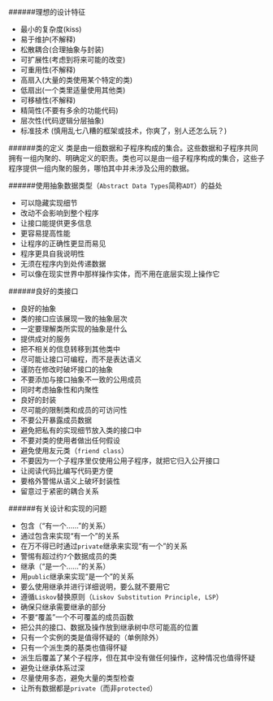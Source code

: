 ######理想的设计特征  
* 最小的复杂度(kiss)  
* 易于维护(不解释)  
* 松散耦合(合理抽象与封装)  
* 可扩展性(考虑到将来可能的改变)  
* 可重用性(不解释)  
* 高扇入(大量的类使用某个特定的类)  
* 低扇出(一个类里适量使用其他类)  
* 可移植性(不解释)  
* 精简性(不要有多余的功能代码)  
* 层次性(代码逻辑分层抽象)  
* 标准技术 (慎用乱七八糟的框架或技术，你爽了，别人还怎么玩？)

######类的定义
类是由一组数据和子程序构成的集合。这些数据和子程序共同拥有一组内聚的、明确定义的职责。类也可以是由一组子程序构成的集合，这些子程序提供一组内聚的服务，哪怕其中并未涉及公用的数据。

######使用抽象数据类型（`Abstract Data Types`简称`ADT`）的益处

* 可以隐藏实现细节
* 改动不会影响到整个程序
* 让接口能提供更多信息
* 更容易提高性能
* 让程序的正确性更显而易见
* 程序更具自我说明性
* 无须在程序内到处传递数据
* 可以像在现实世界中那样操作实体，而不用在底层实现上操作它

######良好的类接口

* 良好的抽象
* 类的接口应该展现一致的抽象层次
* 一定要理解类所实现的抽象是什么
* 提供成对的服务
* 把不相关的信息转移到其他类中
* 尽可能让接口可编程，而不是表达语义
* 谨防在修改时破坏接口的抽象
* 不要添加与接口抽象不一致的公用成员
* 同时考虑抽象性和内聚性
* 良好的封装
* 尽可能的限制类和成员的可访问性
* 不要公开暴露成员数据
* 避免把私有的实现细节放入类的接口中
* 不要对类的使用者做出任何假设
* 避免使用友元类（`friend class`）
* 不要因为一个子程序里仅使用公用子程序，就把它归入公开接口
* 让阅读代码比编写代码更方便
* 要格外警惕从语义上破坏封装性
* 留意过于紧密的耦合关系

######有关设计和实现的问题

* 包含（“有一个……”的关系）
* 通过包含来实现“有一个”的关系
* 在万不得已时通过`private`继承来实现“有一个”的关系
* 警惕有超过约`7`个数据成员的类
* 继承（“是一个……”的关系）
* 用`public`继承来实现“是一个”的关系
* 要么使用继承并进行详细说明，要么就不要用它
* 遵循`Liskov`替换原则（`Liskov Substitution Principle, LSP`）
* 确保只继承需要继承的部分
* 不要“覆盖”一个不可覆盖的成员函数
* 把公共的接口、数据及操作放到继承树中尽可能高的位置
* 只有一个实例的类是值得怀疑的（单例除外）
* 只有一个派生类的基类也值得怀疑
* 派生后覆盖了某个子程序，但在其中没有做任何操作，这种情况也值得怀疑
* 避免让继承体系过深
* 尽量使用多态，避免大量的类型检查
* 让所有数据都是`private`（而非`protected`）